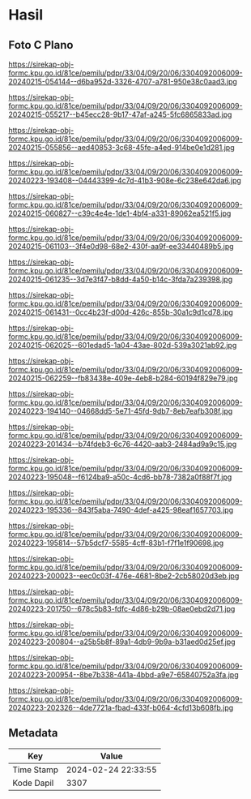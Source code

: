 # Hasil

## Foto C Plano

https://sirekap-obj-formc.kpu.go.id/81ce/pemilu/pdpr/33/04/09/20/06/3304092006009-20240215-054144--d6ba952d-3326-4707-a781-950e38c0aad3.jpg

https://sirekap-obj-formc.kpu.go.id/81ce/pemilu/pdpr/33/04/09/20/06/3304092006009-20240215-055217--b45ecc28-9b17-47af-a245-5fc6865833ad.jpg

https://sirekap-obj-formc.kpu.go.id/81ce/pemilu/pdpr/33/04/09/20/06/3304092006009-20240215-055856--aed40853-3c68-45fe-a4ed-914be0e1d281.jpg

https://sirekap-obj-formc.kpu.go.id/81ce/pemilu/pdpr/33/04/09/20/06/3304092006009-20240223-193408--04443399-4c7d-41b3-908e-6c238e642da6.jpg

https://sirekap-obj-formc.kpu.go.id/81ce/pemilu/pdpr/33/04/09/20/06/3304092006009-20240215-060827--c39c4e4e-1de1-4bf4-a331-89062ea521f5.jpg

https://sirekap-obj-formc.kpu.go.id/81ce/pemilu/pdpr/33/04/09/20/06/3304092006009-20240215-061103--3f4e0d98-68e2-430f-aa9f-ee33440489b5.jpg

https://sirekap-obj-formc.kpu.go.id/81ce/pemilu/pdpr/33/04/09/20/06/3304092006009-20240215-061235--3d7e3f47-b8dd-4a50-b14c-3fda7a239398.jpg

https://sirekap-obj-formc.kpu.go.id/81ce/pemilu/pdpr/33/04/09/20/06/3304092006009-20240215-061431--0cc4b23f-d00d-426c-855b-30a1c9d1cd78.jpg

https://sirekap-obj-formc.kpu.go.id/81ce/pemilu/pdpr/33/04/09/20/06/3304092006009-20240215-062025--601edad5-1a04-43ae-802d-539a3021ab92.jpg

https://sirekap-obj-formc.kpu.go.id/81ce/pemilu/pdpr/33/04/09/20/06/3304092006009-20240215-062259--fb83438e-409e-4eb8-b284-60194f829e79.jpg

https://sirekap-obj-formc.kpu.go.id/81ce/pemilu/pdpr/33/04/09/20/06/3304092006009-20240223-194140--04668dd5-5e71-45fd-9db7-8eb7eafb308f.jpg

https://sirekap-obj-formc.kpu.go.id/81ce/pemilu/pdpr/33/04/09/20/06/3304092006009-20240223-201434--b74fdeb3-6c76-4420-aab3-2484ad9a9c15.jpg

https://sirekap-obj-formc.kpu.go.id/81ce/pemilu/pdpr/33/04/09/20/06/3304092006009-20240223-195048--f6124ba9-a50c-4cd6-bb78-7382a0f88f7f.jpg

https://sirekap-obj-formc.kpu.go.id/81ce/pemilu/pdpr/33/04/09/20/06/3304092006009-20240223-195336--843f5aba-7490-4def-a425-98eaf1657703.jpg

https://sirekap-obj-formc.kpu.go.id/81ce/pemilu/pdpr/33/04/09/20/06/3304092006009-20240223-195814--57b5dcf7-5585-4cff-83b1-f7f1e1f90698.jpg

https://sirekap-obj-formc.kpu.go.id/81ce/pemilu/pdpr/33/04/09/20/06/3304092006009-20240223-200023--eec0c03f-476e-4681-8be2-2cb58020d3eb.jpg

https://sirekap-obj-formc.kpu.go.id/81ce/pemilu/pdpr/33/04/09/20/06/3304092006009-20240223-201750--678c5b83-fdfc-4d86-b29b-08ae0ebd2d71.jpg

https://sirekap-obj-formc.kpu.go.id/81ce/pemilu/pdpr/33/04/09/20/06/3304092006009-20240223-200804--a25b5b8f-89a1-4db9-9b9a-b31aed0d25ef.jpg

https://sirekap-obj-formc.kpu.go.id/81ce/pemilu/pdpr/33/04/09/20/06/3304092006009-20240223-200954--8be7b338-441a-4bbd-a9e7-65840752a3fa.jpg

https://sirekap-obj-formc.kpu.go.id/81ce/pemilu/pdpr/33/04/09/20/06/3304092006009-20240223-202326--4de7721a-fbad-433f-b064-4cfd13b608fb.jpg


## Metadata

| Key        | Value               |
| ---------- | ------------------- |
| Time Stamp | 2024-02-24 22:33:55 |
| Kode Dapil | 3307                |



